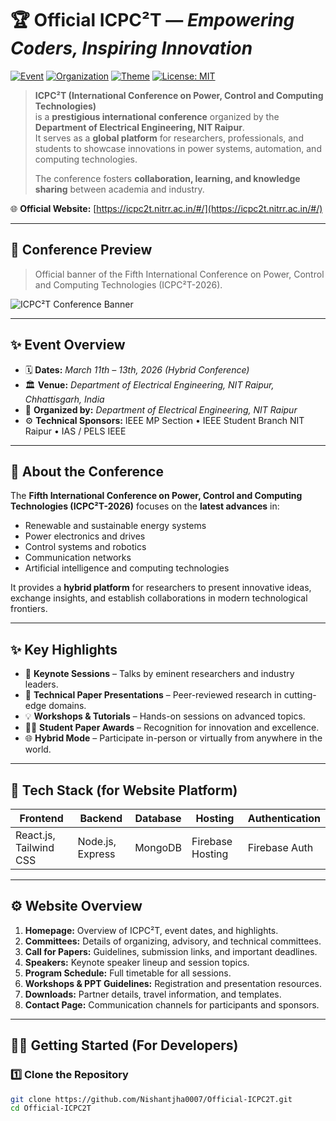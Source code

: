 # 🏆 **Official ICPC²T** — *Empowering Coders, Inspiring Innovation*

[![Event](https://img.shields.io/badge/Event-ICPC²T%202026-blue)](https://icpc2t.nitrr.ac.in/#/)
[![Organization](https://img.shields.io/badge/Host-NIT%20Raipur-red)](https://nitrr.ac.in/)
[![Theme](https://img.shields.io/badge/Theme-Power%2C%20Control%20%26%20Computing%20Technologies-green)](#)
[![License: MIT](https://img.shields.io/badge/License-MIT-yellow.svg)](LICENSE)

> **ICPC²T (International Conference on Power, Control and Computing Technologies)**  
> is a **prestigious international conference** organized by the **Department of Electrical Engineering, NIT Raipur**.  
> It serves as a **global platform** for researchers, professionals, and students to showcase innovations in power systems, automation, and computing technologies.  
>
> The conference fosters **collaboration, learning, and knowledge sharing** between academia and industry.

🌐 **Official Website:** [https://icpc2t.nitrr.ac.in/#/](https://icpc2t.nitrr.ac.in/#/)

---

## 📸 Conference Preview

> Official banner of the Fifth International Conference on Power, Control and Computing Technologies (ICPC²T-2026).

![ICPC²T Conference Banner](https://github.com/user-attachments/assets/f10330b5-c63f-4aa4-8121-6139540374db)

---

## ✨ **Event Overview**

- 🗓 **Dates:** *March 11th – 13th, 2026 (Hybrid Conference)*  
- 🏛 **Venue:** *Department of Electrical Engineering, NIT Raipur, Chhattisgarh, India*  
- 🤝 **Organized by:** *Department of Electrical Engineering, NIT Raipur*  
- ⚙️ **Technical Sponsors:** IEEE MP Section • IEEE Student Branch NIT Raipur • IAS / PELS IEEE  

---

## 🎯 **About the Conference**

The **Fifth International Conference on Power, Control and Computing Technologies (ICPC²T-2026)** focuses on the **latest advances** in:  
- Renewable and sustainable energy systems  
- Power electronics and drives  
- Control systems and robotics  
- Communication networks  
- Artificial intelligence and computing technologies  

It provides a **hybrid platform** for researchers to present innovative ideas, exchange insights, and establish collaborations in modern technological frontiers.

---

## ✨ **Key Highlights**

- 🧠 **Keynote Sessions** – Talks by eminent researchers and industry leaders.  
- 📘 **Technical Paper Presentations** – Peer-reviewed research in cutting-edge domains.  
- 💡 **Workshops & Tutorials** – Hands-on sessions on advanced topics.  
- 🧑‍🏫 **Student Paper Awards** – Recognition for innovation and excellence.  
- 🌐 **Hybrid Mode** – Participate in-person or virtually from anywhere in the world.  

---

## 🚀 **Tech Stack (for Website Platform)**

| Frontend | Backend | Database | Hosting | Authentication |
|-----------|----------|-----------|-----------|----------------|
| React.js, Tailwind CSS | Node.js, Express | MongoDB | Firebase Hosting | Firebase Auth |

---

## ⚙️ **Website Overview**

1. **Homepage:** Overview of ICPC²T, event dates, and highlights.  
2. **Committees:** Details of organizing, advisory, and technical committees.  
3. **Call for Papers:** Guidelines, submission links, and important deadlines.  
4. **Speakers:** Keynote speaker lineup and session topics.  
5. **Program Schedule:** Full timetable for all sessions.  
6. **Workshops & PPT Guidelines:** Registration and presentation resources.  
7. **Downloads:** Partner details, travel information, and templates.  
8. **Contact Page:** Communication channels for participants and sponsors.  

---

## 🧑‍💻 **Getting Started (For Developers)**

### 1️⃣ Clone the Repository
```bash
git clone https://github.com/Nishantjha0007/Official-ICPC2T.git
cd Official-ICPC2T
